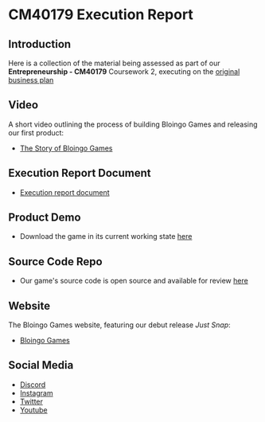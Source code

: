 # CM40179 Execution Report

## Introduction
Here is a collection of the material being assessed as part of our **Entrepreneurship - CM40179** Coursework 2, executing on the [original business plan](https://github.com/BloingoGames/Documentation)

## Video
A short video outlining the process of building Bloingo Games and releasing our first product:
- [The Story of Bloingo Games](https://www.youtube.com/watch?v=FHPIdhnSmGg) 

## Execution Report Document
- [Execution report document](internal-link-to-pdf...?)

## Product Demo
- Download the game in its current working state [here](https://github.com/BloingoGames/just-snap-public-releases/releases/tag/v0.0.1)

## Source Code Repo
- Our game's source code is open source and available for review [here](https://github.com/BloingoGames/just-snap)

## Website
The Bloingo Games website, featuring our debut release *Just Snap*:
- [Bloingo Games](https://bloingo.com/)

##  Social Media
- [Discord](https://discord.gg/dHcmX9GEkw)
- [Instagram](https://www.instagram.com/bloingo/)
- [Twitter](https://x.com/BloingoGames)
- [Youtube](https://www.youtube.com/@BloingoGames)

